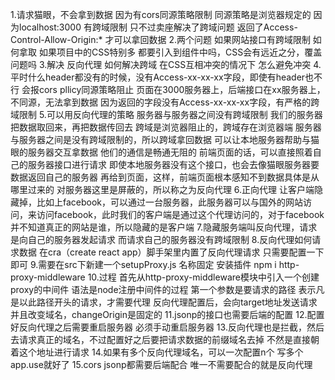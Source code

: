 1.请求猫眼，不会拿到数据 因为有cors同源策略限制 同源策略是浏览器规定的
    因为localhost:3000 有跨域限制
    只不过卖座解决了跨域问题
        返回了Access-Control-Allow-Origin:*
            才可以拿回数据
2.两个问题
    如果网站接口有跨域限制
        如何拿取
    如果项目中的CSS特别多
        都要引入到组件中吗，CSS会有远近之分，覆盖问题吗
3.解决
    反向代理
        如何解决跨域
    在CSS互相冲突的情况下
        怎么避免冲突
4.平时什么header都没有的时候，没有Access-xx-xx-xx字段，即使有header也不行
    会报cors pllicy同源策略阻止
        页面在3000服务器上，后端接口在xx服务器上，不同源，无法拿到数据
    因为返回的字段没有Access-xx-xx-xx字段，有严格的跨域限制
5.可以用反向代理的策略
    服务器与服务器之间没有跨域限制
        我们的服务器把数据取回来，再把数据传回去
        跨域是浏览器阻止的，跨域存在浏览器端
            服务器与服务器之间是没有跨域限制的，所以跨域拿回数据
    可以让本地服务器帮助与猫眼的服务器交互拿数据
        他们的通信是畅通无阻的
            前端页面的话，可以直接照着自己的服务器接口进行请求
                即使本地服务器没有这个接口，也会去像猫眼服务器要数据返回自己的服务器
                    再给到页面，这样，前端页面根本感知不到数据具体是从哪里过来的
                        对服务器这里是屏蔽的，所以称之为反向代理
6.正向代理
    让客户端隐藏掉，比如上facebook，可以通过一台服务器，此服务器可以与国外的网站访问，来访问facebook，此时我们的客户端是通过这个代理访问的，对于facebook并不知道真正的网站是谁，所以隐藏的是客户端
7.隐藏服务端叫反向代理，请求是向自己的服务器发起请求
    而请求自己的服务器没有跨域限制
8.反向代理如何请求数据
    在cra（create react app）脚手架里内置了反向代理请求
        只需要配置一下即可
9.需要在src下新建一个setupProxy.js
    名称固定
    安装插件
        npm i http-proxy-middleware 
10.过程
    首先从http-proxy-middleware模块中引入一个创建proxy的中间件
        语法是node注册中间件的过程
        第一个参数是要请求的路径
            表示凡是以此路径开头的请求，才需要代理
        反向代理配置后，会向target地址发送请求
        并且改变域名，changeOrigin是固定的
11.jsonp的接口也需要后端的配置
12.配置好反向代理之后需要重启服务器
    必须手动重启服务器
13.反向代理也是拦截，然后去请求真正的域名，不过配置好之后要把请求数据的前缀域名去掉
    不然是直接朝着这个地址进行请求
14.如果有多个反向代理域名，可以一次配置n个
    写多个app.use就好了
15.cors jsonp都需要后端配合
    唯一不需要配合的就是反向代理